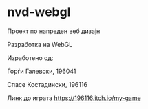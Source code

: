 # nvd-webgl
Проект по напреден веб дизајн

Разработка на WebGL

Изработено од:

Ѓорѓи Галевски, 196041​

Спасе Костадински, 196116​

Линк до играта https://196116.itch.io/my-game
